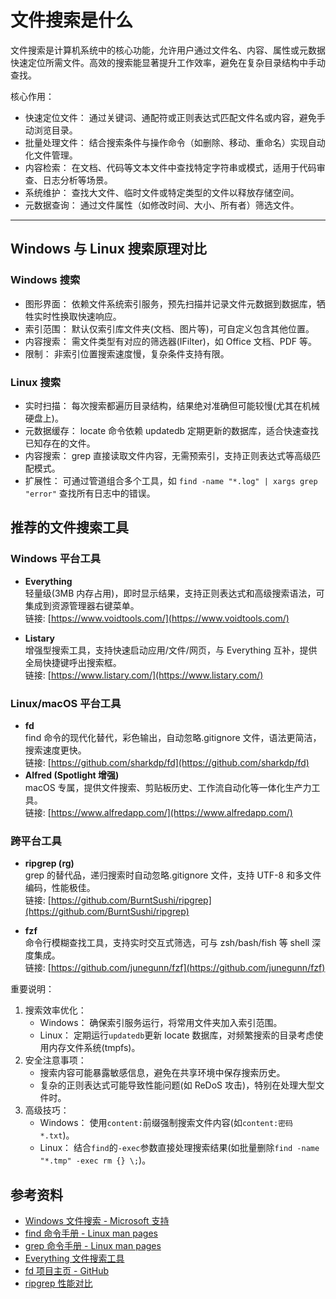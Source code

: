 # 文件搜索是什么

文件搜索是计算机系统中的核心功能，允许用户通过文件名、内容、属性或元数据快速定位所需文件。高效的搜索能显著提升工作效率，避免在复杂目录结构中手动查找。

核心作用：

- 快速定位文件： 通过关键词、通配符或正则表达式匹配文件名或内容，避免手动浏览目录。
- 批量处理文件： 结合搜索条件与操作命令（如删除、移动、重命名）实现自动化文件管理。
- 内容检索： 在文档、代码等文本文件中查找特定字符串或模式，适用于代码审查、日志分析等场景。
- 系统维护： 查找大文件、临时文件或特定类型的文件以释放存储空间。
- 元数据查询： 通过文件属性（如修改时间、大小、所有者）筛选文件。

---

## Windows 与 Linux 搜索原理对比

### Windows 搜索

- 图形界面： 依赖文件系统索引服务，预先扫描并记录文件元数据到数据库，牺牲实时性换取快速响应。
- 索引范围： 默认仅索引库文件夹(文档、图片等)，可自定义包含其他位置。
- 内容搜索： 需文件类型有对应的筛选器(IFilter)，如 Office 文档、PDF 等。
- 限制： 非索引位置搜索速度慢，复杂条件支持有限。

### Linux 搜索

- 实时扫描： 每次搜索都遍历目录结构，结果绝对准确但可能较慢(尤其在机械硬盘上)。
- 元数据缓存： locate 命令依赖 updatedb 定期更新的数据库，适合快速查找已知存在的文件。
- 内容搜索： grep 直接读取文件内容，无需预索引，支持正则表达式等高级匹配模式。
- 扩展性： 可通过管道组合多个工具，如 `find -name "*.log" | xargs grep "error"` 查找所有日志中的错误。

## 推荐的文件搜索工具

### Windows 平台工具

- **Everything**  
  轻量级(3MB 内存占用)，即时显示结果，支持正则表达式和高级搜索语法，可集成到资源管理器右键菜单。  
  链接: [https://www.voidtools.com/](https://www.voidtools.com/)

- **Listary**  
  增强型搜索工具，支持快速启动应用/文件/网页，与 Everything 互补，提供全局快捷键呼出搜索框。  
  链接: [https://www.listary.com/](https://www.listary.com/)

### Linux/macOS 平台工具

- **fd**  
  find 命令的现代化替代，彩色输出，自动忽略.gitignore 文件，语法更简洁，搜索速度更快。  
  链接: [https://github.com/sharkdp/fd](https://github.com/sharkdp/fd)
- **Alfred (Spotlight 增强)**  
  macOS 专属，提供文件搜索、剪贴板历史、工作流自动化等一体化生产力工具。  
  链接: [https://www.alfredapp.com/](https://www.alfredapp.com/)

### 跨平台工具

- **ripgrep (rg)**  
  grep 的替代品，递归搜索时自动忽略.gitignore 文件，支持 UTF-8 和多文件编码，性能极佳。  
  链接: [https://github.com/BurntSushi/ripgrep](https://github.com/BurntSushi/ripgrep)

- **fzf**  
  命令行模糊查找工具，支持实时交互式筛选，可与 zsh/bash/fish 等 shell 深度集成。  
  链接: [https://github.com/junegunn/fzf](https://github.com/junegunn/fzf)

重要说明：

1.  搜索效率优化：
    - Windows： 确保索引服务运行，将常用文件夹加入索引范围。
    - Linux： 定期运行`updatedb`更新 locate 数据库，对频繁搜索的目录考虑使用内存文件系统(tmpfs)。
2.  安全注意事项：
    - 搜索内容可能暴露敏感信息，避免在共享环境中保存搜索历史。
    - 复杂的正则表达式可能导致性能问题(如 ReDoS 攻击)，特别在处理大型文件时。
3.  高级技巧：
    - Windows： 使用`content:`前缀强制搜索文件内容(如`content:密码 *.txt`)。
    - Linux： 结合`find`的`-exec`参数直接处理搜索结果(如批量删除`find -name "*.tmp" -exec rm {} \;`)。

## 参考资料

- [Windows 文件搜索 - Microsoft 支持](https://support.microsoft.com/zh-cn/windows/%E5%9C%A8-windows-%E4%B8%AD%E6%9F%A5%E6%89%BE%E6%96%87%E4%BB%B6-5c7c8cfe-c289-fae4-f5f8-6b3fdba418d2)
- [find 命令手册 - Linux man pages](https://man7.org/linux/man-pages/man1/find.1.html)
- [grep 命令手册 - Linux man pages](https://man7.org/linux/man-pages/man1/grep.1.html)
- [Everything 文件搜索工具](https://www.voidtools.com/zh-cn/downloads/)
- [fd 项目主页 - GitHub](https://github.com/sharkdp/fd)
- [ripgrep 性能对比](https://blog.burntsushi.net/ripgrep/)
